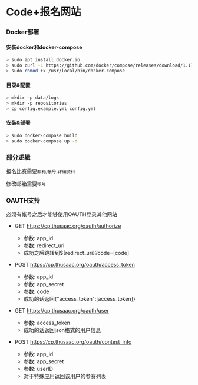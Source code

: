 # Code+报名网站

### Docker部署

#### 安装docker和docker-compose

```sh
> sudo apt install docker.io
> sudo curl -L https://github.com/docker/compose/releases/download/1.17.0/docker-compose-`uname -s`-`uname -m` -o /usr/local/bin/docker-compose
> sudo chmod +x /usr/local/bin/docker-compose
```

#### 目录&配置

```sh
> mkdir -p data/logs
> mkdir -p repositories
> cp config.example.yml config.yml
```

#### 安装&部署

```sh
> sudo docker-compose build
> sudo docker-compose up -d
```

### 部分逻辑

报名比赛需要`邮箱`,`帐号`,`详细资料`

修改邮箱需要`帐号`

### OAUTH支持

必须有帐号之后才能够使用OAUTH登录其他网站

* GET https://cp.thusaac.org/oauth/authorize
    * 参数: app_id
    * 参数: redirect_uri
    * 成功之后跳转到${redirect_uri}?code=[code]

* POST https://cp.thusaac.org/oauth/access_token
    * 参数: app_id
    * 参数: app_secret
    * 参数: code
    * 成功的话返回{"access_token":[access_token]}

* GET https://cp.thusaac.org/oauth/user
    * 参数: access_token
    * 成功的话返回json格式的用户信息

* POST https://cp.thusaac.org/oauth/contest_info
    * 参数: app_id
    * 参数: app_secret
    * 参数: userID
    * 对于特殊应用返回该用户的参赛列表
